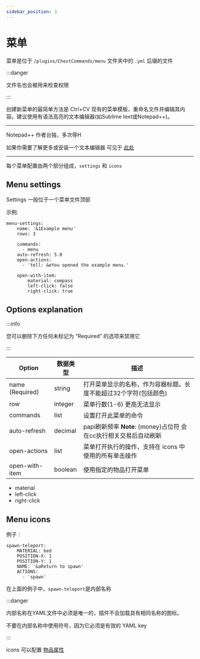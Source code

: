 ```yaml
---
sidebar_position: 3
---
```


# 菜单

菜单是位于 `/plugins/ChestCommands/menu` 文件夹中的 `.yml` 后缀的文件

:::danger

文件名也会被用来检查权限

:::

创建新菜单的最简单方法是 Ctrl+CV 现有的菜单模板，重命名文件并编辑其内容。建议使用有语法高亮的文本编辑器(如Sublime text或Notepad++)。

---

Notepad++ 作者台独，多次辱H

如果你需要了解更多或安装一个文本编辑器 可见于 [此处](https://nitwikit.yizhan.wiki/preparation/text-editor)

---

每个菜单配置由两个部分组成，`settings` 和 `icons`

## Menu settings

Settings 一般位于一个菜单文件顶部

示例:
```
menu-settings:
    name: '&1Example menu'
    rows: 3

    commands:
      - menu
    auto-refresh: 5.0
    open-actions:
      - 'tell: &eYou opened the example menu.'

    open-with-item:
        material: compass
        left-click: false
        right-click: true
```

## Options explanation

:::info

您可以删除下方任何未标记为 “Required” 的选项来禁用它

:::

| Option | 数据类型 | 描述 |
| ----------- | ----------- | ----------- |
| name (Required) | string | 打开菜单显示的名称，作为容器标题。长度不能超过32个字符(包括颜色) |
| row | integer | 菜单行数(1-6) 更高无法显示 |
| commands | list | 设置打开此菜单的命令 |
| auto-refresh | decimal | papi刷新频率 **Note**: {money}占位符 会在cc执行相关交易后自动刷新 |
| open-actions | list | 菜单打开执行的操作，支持在 icons 中使用的所有单击操作 |
| open-with-item | boolean | 使用指定的物品打开菜单
- material
- left-click
- right-click

## Menu icons
例子：
```
spawn-teleport:
    MATERIAL: bed
    POSITION-X: 1
    POSITION-Y: 1
    NAME: '&aReturn to spawn'
    ACTIONS:
      - 'spawn'
```
在上面的例子中，`spawn-teleport`是内部名称

:::danger

内部名称在YAML文件中必须是唯一的，插件不会加载具有相同名称的图标。

不要在内部名称中使用符号，因为它必须是有效的 YAML key

:::

icons 可以配置 [物品属性](/docs/BASICS/物品属性.md)
